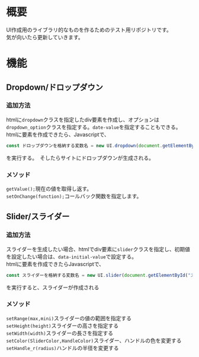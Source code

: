 # 概要
UI作成用のライブラリ的なものを作るためのテスト用リポジトリです。  
気が向いたら更新していきます。  
# 機能
## Dropdown/ドロップダウン
### 追加方法
htmlに`dropdown`クラスを指定したdiv要素を作成し、オプションは`dropdown_option`クラスを指定する。`date-value`を指定することもできる。  
htmlに要素を作成できたら、Javascriptで、
```js
const ドロップダウンを格納する変数名 = new UI.dropdown(document.getElementById("ドロップダウンの親要素のID"));
```
を実行する。　そしたらサイトにドロップダウンが生成される。  
### メソッド
`getValue();`現在の値を取得し返す。  
`setOnChange(function);`コールバック関数を指定します。  

## Slider/スライダー
### 追加方法
スライダーを生成したい場合、htmlでdiv要素に`slider`クラスを指定し、初期値を設定したい場合は、`data-initial-value`で設定する。  
htmlに要素を作成できたらJavascriptで、
```js
const スライダーを格納する変数名 = new UI.slider(document.getElementById("スライダーの要素のID"));
```
を実行すると、スライダーが作成される
### メソッド
`setRange(max,mini)`スライダーの値の範囲を指定する  
`setHeight(height)`スライダーの高さを指定する  
`setWidth(width)`スライダーの長さを指定する  
`setColor(SliderColor,HandleColor)`スライダー、ハンドルの色を変更する  
`setHandle_r(radius)`ハンドルの半径を変更する  
